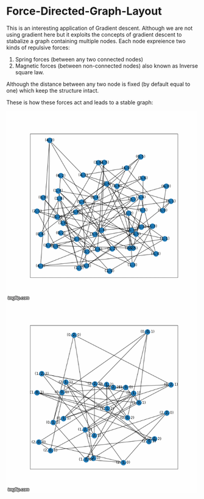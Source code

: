 # Force-Directed-Graph-Layout

This is an interesting application of Gradient descent. Although we are not using gradient here but it exploits the concepts of gradient descent to stabalize a graph containing multiple nodes.
Each node expreience two kinds of repulsive forces:
1. Spring forces (between any two connected nodes)
2. Magnetic forces (between non-connected nodes) also known as Inverse square law.

Although the distance between any two node is fixed (by default equal to one) which keep the structure intact.

These is how these forces act and leads to a stable graph:

![alt text](https://github.com/prakhargurawa/Force-Directed-Graph-Layout/blob/main/GIF/grid_graph_gif.gif?raw=true)
![alt text](https://github.com/prakhargurawa/Force-Directed-Graph-Layout/blob/main/GIF/grid_graph_3D_gif.gif?raw=true)
